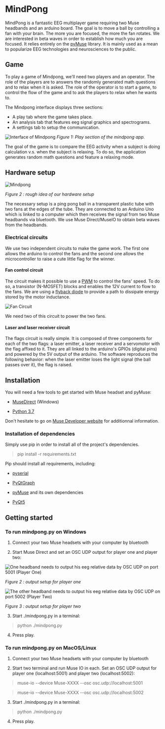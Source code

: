 # MindPong

  

MindPong is a fantastic EEG multiplayer game requiring two Muse headbands and an arduino board. The goal is to move a ball by controlling a fan with your brain. The more you are focused, the more the fan rotates. We are interested in beta waves in order to establish how much you are focused. It relies entirely on the [pyMuse](https://github.com/PolyCortex/pyMuse) library. It is mainly used as a mean to popularize EEG technologies and neurosciences to the public.
  
## Game

To play a game of Mindpong, we'll need two players and an operator. The role of the players are to answers the randomly generated math questions and to relax when it is asked. The role of the operator is to start a game, to control the flow of the game and to ask the players to relax when he wants to.

The Mindpong interface displays three sections:

- A play tab where the game takes place.
- An analysis tab that features eeg signal graphics and spectrograms.
- A settings tab to setup the communication.

![Interface of Mindpong](https://lh3.googleusercontent.com/B1HaWQ-g6CeQk5Wn0FcjbYWXwTdrNBvXyfggDLommGk11zaciuiIpC7W1LnE8SFuzzOwKTqNOr57) 
*Figure 1: Play section of the mindpong app.*

The goal of the game is to compare the EEG activity when a subject is doing calculation v.s. when the subject is relaxing. To do so, the application generates random math questions and feature a relaxing mode.

## Hardware setup

  

![](https://lh3.googleusercontent.com/hYLyprlF2NU10iol23kcK9le9mxZFwJHhowW4WIG_MiD-Xwt7dxBypljR12KK2bUvDECs3nIVfNz  "Mindpong")

  

*Figure 2 : rough idea of our hardware setup*

  

The necessary setup is a ping pong ball in a transparent plastic tube with two fans at the edges of the tube. They are connected to an Arduino Uno which is linked to a computer which then receives the signal from two Muse headbands via bluetooth. We use Muse Direct/MuseIO to obtain beta waves from the headbands.

  

### Electrical circuits

  

We use two independent circuits to make the game work. The first one allows the arduino to control the fans and the second one allows the microcontroller to raise a cute little flag for the winner.

  

#### Fan control circuit

  

The circuit makes it possible to use a [PWM](https://en.wikipedia.org/wiki/Pulse-width_modulation) to control the fans' speed. To do so, a transistor (N-MOSFET) blocks and enables the 12V current to flow to the fans. We are using a [flyback diode](https://en.wikipedia.org/wiki/Flyback_diode) to provide a path to dissipate energy stored by the motor inductance.

  

![Fan Circuit](https://lh3.googleusercontent.com/FvU2NcXTf2U4deSbWsVEagh_gK9IJBwsLBZUwifjeJtzx3YXEerjKFWneWsKj4rK-UNyDokOJA0V  "Fan Circuit")

We need two of this circuit to power the two fans.

  

#### Laser and laser receiver circuit

  

The flags circuit is really simple. It is composed of three components for each of the two flags: a laser emitter, a laser receiver and a servomotor with the flag affixed to it. They are all linked to the arduino's GPIOs (digital pins) and powered by the 5V output of the arduino. The software reproduces the following behavior: when the laser emitter loses the light signal (the ball passes over it), the flag is raised.

  

## Installation

You will need a few tools to get started with Muse headset and pyMuse:

  

*  [MuseDirect](https://www.microsoft.com/en-us/p/muse-direct/9p0mbp6nv07x?activetab=pivot:overviewtab) (Windows)

  

*  [Python 3.7](https://www.python.org/downloads/release/python-370/)

  

Don't hesitate to go on [Muse Developer website](http://developer.choosemuse.com/) for additionnal information.

  
  

### Installation of dependencies

  

Simply use pip in order to install all of the project's dependencies.

  
  

> pip install -r requirements.txt

  
  

Pip should install all requirements, including:

  

*  [pyserial](https://github.com/pyserial/pyserial)

*  [PyQtGraph](http://www.pyqtgraph.org/)

*  [pyMuse](https://github.com/PolyCortex/pyMuse/) and its own dependencies

*  [PyQt5](https://www.riverbankcomputing.com/software/pyqt/intro)

  

## Getting started

  

### To run mindpong.py on Windows

  

1. Connect your two Muse headsets with your computer by bluetooth

  

2. Start Muse Direct and set an OSC UDP output for player one and player two:

  

![One headband needs to output his eeg relative data by OSC UDP on port 5001 (Player One)](https://lh3.googleusercontent.com/ScMKcED4j-zZorx4d1T5wt1C1Bj77RoG66tWXi9HJK2lW6FCJ8ExcOokcgxV4x3xf13MWFBWTVI  "PlayerOne")

*Figure 2 : output setup for player one*

  

![The other headband needs to output his eeg relative data by OSC UDP on port 5002 (Player Two)](https://lh3.googleusercontent.com/MM86nkKx5G34gXIX4TYHwlmRQV4f8bnHP-k2PH3dKrEQqoPWGavZH2RPWB_6ZrzbBIz-VCZe9q4  "Player Two")

*Figure 3 : output setup for player two*

  

3. Start ./mindpong.py in a terminal:

  

> python ./mindpong.py

  

4. Press play.

  
  

### To run mindpong.py on MacOS/Linux

  
  

1. Connect your two Muse headsets with your computer by bluetooth

  

2. Start two terminal and run Muse IO in each. Set an OSC UDP output for player one (localhost:5001) and player two (localhost:5002):

  

> muse-io --device Muse-XXXX --osc osc.udp://localhost:5001

  

> muse-io --device Muse-XXXX --osc osc.udp://localhost:5002

  

3. Start ./mindpong.py in a terminal:

> python ./mindpong.py

  

4. Press play.
